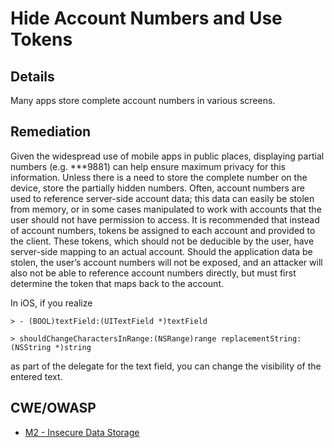 # Hide Account Numbers and Use Tokens

## Details

Many apps store complete account numbers in various screens.

## Remediation

Given the widespread use of mobile apps in public places, displaying partial numbers (e.g. ***9881) can help ensure maximum privacy for this information. Unless there is a need to store the complete number on the device, store the partially hidden numbers.  Often, account numbers are used to reference server-side account data; this data can easily be stolen from memory, or in some cases manipulated to work with accounts that the user should not have permission to access. It is recommended that instead of account numbers, tokens be assigned to each account and provided to the client. These tokens, which should not be deducible by the user, have server-side mapping to an actual account. Should the application data be stolen, the user’s account numbers will not be exposed, and an attacker will also not be able to reference account numbers directly, but must first determine the token that maps back to the account.

In iOS, if you realize

```
> - (BOOL)textField:(UITextField *)textField

> shouldChangeCharactersInRange:(NSRange)range replacementString:(NSString *)string
```

as part of the delegate for the text field, you can change the visibility of the entered text.

## CWE/OWASP

* [M2 - Insecure Data Storage](https://www.owasp.org/index.php/Mobile_Top_10_2016-M2-Insecure_Data_Storage)
